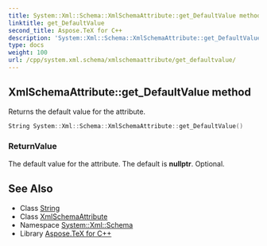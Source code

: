 ```yaml
---
title: System::Xml::Schema::XmlSchemaAttribute::get_DefaultValue method
linktitle: get_DefaultValue
second_title: Aspose.TeX for C++
description: 'System::Xml::Schema::XmlSchemaAttribute::get_DefaultValue method. Returns the default value for the attribute in C++.'
type: docs
weight: 100
url: /cpp/system.xml.schema/xmlschemaattribute/get_defaultvalue/
---
```

## XmlSchemaAttribute::get_DefaultValue method


Returns the default value for the attribute.

```cpp
String System::Xml::Schema::XmlSchemaAttribute::get_DefaultValue()
```


### ReturnValue

The default value for the attribute. The default is **nullptr**. Optional.

## See Also

* Class [String](../../../system/string/)
* Class [XmlSchemaAttribute](../)
* Namespace [System::Xml::Schema](../../)
* Library [Aspose.TeX for C++](../../../)
